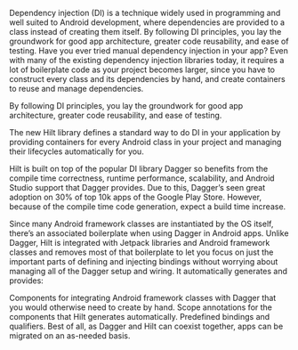 Dependency injection (DI) is a technique widely used in programming and well suited to Android development, where dependencies are provided to a class instead of creating them itself. By following DI principles, you lay the groundwork for good app architecture, greater code reusability, and ease of testing. Have you ever tried manual dependency injection in your app? Even with many of the existing dependency injection libraries today, it requires a lot of boilerplate code as your project becomes larger, since you have to construct every class and its dependencies by hand, and create containers to reuse and manage dependencies.

By following DI principles, you lay the groundwork for good app architecture, greater code reusability, and ease of testing.

The new Hilt library defines a standard way to do DI in your application by providing containers for every Android class in your project and managing their lifecycles automatically for you.

Hilt is built on top of the popular DI library Dagger so benefits from the compile time correctness, runtime performance, scalability, and Android Studio support that Dagger provides. Due to this, Dagger’s seen great adoption on 30% of top 10k apps of the Google Play Store. However, because of the compile time code generation, expect a build time increase.

Since many Android framework classes are instantiated by the OS itself, there’s an associated boilerplate when using Dagger in Android apps. Unlike Dagger, Hilt is integrated with Jetpack libraries and Android framework classes and removes most of that boilerplate to let you focus on just the important parts of defining and injecting bindings without worrying about managing all of the Dagger setup and wiring. It automatically generates and provides:

Components for integrating Android framework classes with Dagger that you would otherwise need to create by hand.
Scope annotations for the components that Hilt generates automatically.
Predefined bindings and qualifiers.
Best of all, as Dagger and Hilt can coexist together, apps can be migrated on an as-needed basis.
